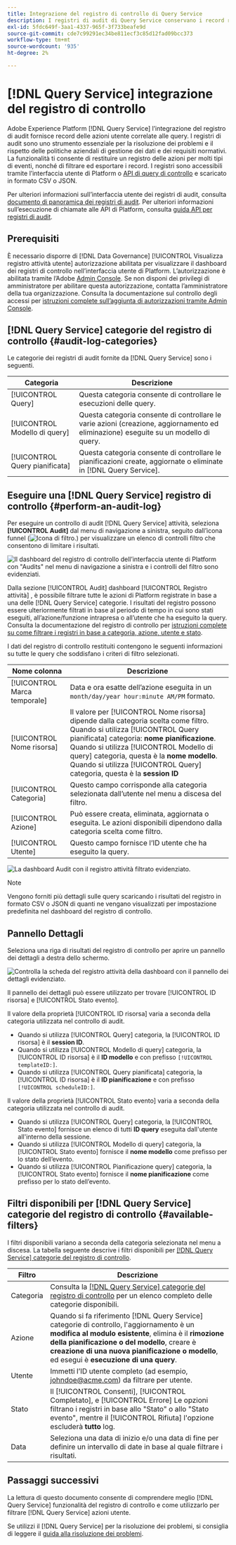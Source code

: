 ```yaml
---
title: Integrazione del registro di controllo di Query Service
description: I registri di audit di Query Service conservano i record relativi a varie azioni dell’utente per formare un audit trail per la risoluzione dei problemi o il rispetto delle politiche aziendali di gestione dei dati e dei requisiti normativi. Questa esercitazione fornisce una panoramica delle funzioni del registro di controllo specifiche di Query Service.
exl-id: 5fdc649f-3aa1-4337-965f-3f733beafe9d
source-git-commit: cde7c99291ec34be811ecf3c85d12fad09bcc373
workflow-type: tm+mt
source-wordcount: '935'
ht-degree: 2%

---
```


# [!DNL Query Service] integrazione del registro di controllo

Adobe Experience Platform [!DNL Query Service] l’integrazione del registro di audit fornisce record delle azioni utente correlate alle query. I registri di audit sono uno strumento essenziale per la risoluzione dei problemi e il rispetto delle politiche aziendali di gestione dei dati e dei requisiti normativi. La funzionalità ti consente di restituire un registro delle azioni per molti tipi di eventi, nonché di filtrare ed esportare i record. I registri sono accessibili tramite l’interfaccia utente di Platform o [API di query di controllo](https://www.adobe.io/experience-platform-apis/references/audit-query/) e scaricato in formato CSV o JSON.

Per ulteriori informazioni sull’interfaccia utente dei registri di audit, consulta [documento di panoramica dei registri di audit](../../landing/governance-privacy-security/audit-logs/overview.md). Per ulteriori informazioni sull’esecuzione di chiamate alle API di Platform, consulta [guida API per registri di audit](../../landing/api-guide.md).

## Prerequisiti

È necessario disporre di [!DNL Data Governance] [!UICONTROL Visualizza registro attività utente] autorizzazione abilitata per visualizzare il dashboard dei registri di controllo nell’interfaccia utente di Platform. L’autorizzazione è abilitata tramite l’Adobe [Admin Console](https://adminconsole.adobe.com/). Se non disponi dei privilegi di amministratore per abilitare questa autorizzazione, contatta l’amministratore della tua organizzazione. Consulta la documentazione sul controllo degli accessi per [istruzioni complete sull’aggiunta di autorizzazioni tramite Admin Console](../../access-control/home.md).

## [!DNL Query Service] categorie del registro di controllo {#audit-log-categories}

Le categorie dei registri di audit fornite da [!DNL Query Service] sono i seguenti.

| Categoria | Descrizione |
|---|---|
| [!UICONTROL Query] | Questa categoria consente di controllare le esecuzioni delle query. |
| [!UICONTROL Modello di query] | Questa categoria consente di controllare le varie azioni (creazione, aggiornamento ed eliminazione) eseguite su un modello di query. |
| [!UICONTROL Query pianificata] | Questa categoria consente di controllare le pianificazioni create, aggiornate o eliminate in [!DNL Query Service]. |

## Eseguire una [!DNL Query Service] registro di controllo {#perform-an-audit-log}

Per eseguire un controllo di audit [!DNL Query Service] attività, seleziona **[!UICONTROL Audit]** dal menu di navigazione a sinistra, seguito dall’icona funnel (![Icona di filtro.](../images/audit-log/filter.png)) per visualizzare un elenco di controlli filtro che consentono di limitare i risultati.

![Il dashboard del registro di controllo dell’interfaccia utente di Platform con &quot;Audits&quot; nel menu di navigazione a sinistra e i controlli del filtro sono evidenziati.](../images/audit-log/filter-controls.png)

Dalla sezione [!UICONTROL Audit] dashboard [!UICONTROL Registro attività] , è possibile filtrare tutte le azioni di Platform registrate in base a una delle [!DNL Query Service] categorie. I risultati del registro possono essere ulteriormente filtrati in base al periodo di tempo in cui sono stati eseguiti, all’azione/funzione intrapresa o all’utente che ha eseguito la query. Consulta la documentazione del registro di controllo per [istruzioni complete su come filtrare i registri in base a categoria, azione, utente e stato](../../landing/governance-privacy-security/audit-logs/overview.md#managing-audit-logs-in-the-ui).

I dati del registro di controllo restituiti contengono le seguenti informazioni su tutte le query che soddisfano i criteri di filtro selezionati.

| Nome colonna | Descrizione |
|---|---|
| [!UICONTROL Marca temporale] | Data e ora esatte dell’azione eseguita in un `month/day/year hour:minute AM/PM` formato. |
| [!UICONTROL Nome risorsa] | Il valore per [!UICONTROL Nome risorsa] dipende dalla categoria scelta come filtro. Quando si utilizza [!UICONTROL Query pianificata] categoria: **nome pianificazione**. Quando si utilizza [!UICONTROL Modello di query] categoria, questa è la **nome modello**. Quando si utilizza [!UICONTROL Query] categoria, questa è la **session ID** |
| [!UICONTROL Categoria] | Questo campo corrisponde alla categoria selezionata dall’utente nel menu a discesa del filtro. |
| [!UICONTROL Azione] | Può essere creata, eliminata, aggiornata o eseguita. Le azioni disponibili dipendono dalla categoria scelta come filtro. |
| [!UICONTROL Utente] | Questo campo fornisce l’ID utente che ha eseguito la query. |

![La dashboard Audit con il registro attività filtrato evidenziato.](../images/audit-log/filtered-activity.png)

>[!NOTE]
>
>Vengono forniti più dettagli sulle query scaricando i risultati del registro in formato CSV o JSON di quanti ne vengano visualizzati per impostazione predefinita nel dashboard del registro di controllo.

## Pannello Dettagli

Seleziona una riga di risultati del registro di controllo per aprire un pannello dei dettagli a destra dello schermo.

![Controlla la scheda del registro attività della dashboard con il pannello dei dettagli evidenziato.](../images/audit-log/details-panel.png)

Il pannello dei dettagli può essere utilizzato per trovare [!UICONTROL ID risorsa] e [!UICONTROL Stato evento].

Il valore della proprietà [!UICONTROL ID risorsa] varia a seconda della categoria utilizzata nel controllo di audit.

* Quando si utilizza [!UICONTROL Query] categoria, la [!UICONTROL ID risorsa] è il  **session ID**.
* Quando si utilizza [!UICONTROL Modello di query] categoria, la [!UICONTROL ID risorsa] è il **ID modello** e con prefisso `[!UICONTROL templateID:]`.
* Quando si utilizza [!UICONTROL Query pianificata] categoria, la [!UICONTROL ID risorsa] è il  **ID pianificazione** e con prefisso `[!UICONTROL scheduleID:]`.

Il valore della proprietà [!UICONTROL Stato evento] varia a seconda della categoria utilizzata nel controllo di audit.

* Quando si utilizza [!UICONTROL Query] categoria, la [!UICONTROL Stato evento] fornisce un elenco di tutti **ID query** eseguita dall&#39;utente all&#39;interno della sessione.
* Quando si utilizza [!UICONTROL Modello di query] categoria, la [!UICONTROL Stato evento] fornisce il **nome modello** come prefisso per lo stato dell’evento.
* Quando si utilizza [!UICONTROL Pianificazione query] categoria, la [!UICONTROL Stato evento] fornisce il **nome pianificazione** come prefisso per lo stato dell’evento.

## Filtri disponibili per [!DNL Query Service] categorie del registro di controllo {#available-filters}

I filtri disponibili variano a seconda della categoria selezionata nel menu a discesa. La tabella seguente descrive i filtri disponibili per [[!DNL Query Service] categorie del registro di controllo](#audit-log-categories).

| Filtro | Descrizione |
|---|---|
| Categoria | Consulta la [[!DNL Query Service] categorie del registro di controllo](#audit-log-categories) per un elenco completo delle categorie disponibili. |
| Azione | Quando si fa riferimento [!DNL Query Service] categorie di controllo, l&#39;aggiornamento è un **modifica al modulo esistente**, elimina è il **rimozione della pianificazione o del modello**, creare è **creazione di una nuova pianificazione o modello**, ed esegui è **esecuzione di una query**. |
| Utente | Immetti l’ID utente completo (ad esempio, johndoe@acme.com) da filtrare per utente. |
| Stato | Il [!UICONTROL Consenti], [!UICONTROL Completato], e [!UICONTROL Errore] Le opzioni filtrano i registri in base allo &quot;Stato&quot; o allo &quot;Stato evento&quot;, mentre il [!UICONTROL Rifiuta] l&#39;opzione escluderà **tutto** log. |
| Data | Seleziona una data di inizio e/o una data di fine per definire un intervallo di date in base al quale filtrare i risultati. |

## Passaggi successivi

La lettura di questo documento consente di comprendere meglio [!DNL Query Service] funzionalità del registro di controllo e come utilizzarlo per filtrare [!DNL Query Service] azioni utente.

Se utilizzi il [!DNL Query Service] per la risoluzione dei problemi, si consiglia di leggere il [guida alla risoluzione dei problemi](../troubleshooting-guide.md).
